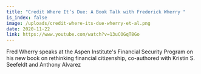 ```yaml
---
title: "Credit Where It’s Due: A Book Talk with Frederick Wherry "
is_index: false
image: /uploads/credit-where-its-due-wherry-et-al.png
date: 2020-11-22
link: https://www.youtube.com/watch?v=13uCOGqT8Go
---
```

Fred Wherry speaks at the Aspen Institute's Financial Security Program on his new book on rethinking financial citizenship, co-authored with Kristin S. Seefeldt and Anthony Alvarez